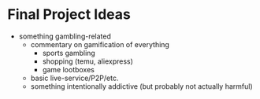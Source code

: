 # Final Project Ideas

- something gambling-related
  - commentary on gamification of everything
    - sports gambling
    - shopping (temu, aliexpress)
    - game lootboxes
  - basic live-service/P2P/etc.
  - something intentionally addictive (but probably not actually harmful)

